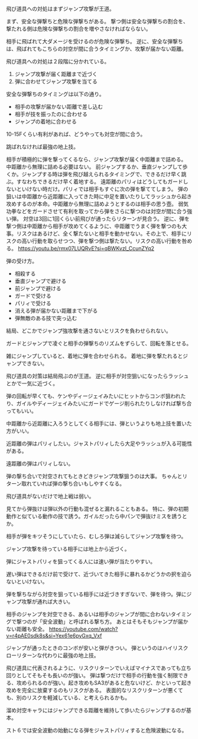 飛び道具への対処はまずジャンプ攻撃が王道。

まず、安全な弾撃ちと危険な弾撃ちがある。
撃つ側は安全な弾撃ちの割合を、撃たれる側は危険な弾撃ちの割合を増やさなければならない。

相手に飛ばれて大ダメージを受けるのが危険な弾撃ち。
逆に、安全な弾撃ちは、飛ばれてもこちらの対空が間に合うタイミングか、攻撃が届かない距離。

飛び道具への対処は２段階に分かれている。

1. ジャンプ攻撃が届く距離まで近づく
2. 弾に合わせてジャンプ攻撃を当てる

安全な弾撃ちのタイミングは以下の通り。

- 相手の攻撃が届かない距離で差し込む
- 相手が技を振ったのに合わせる
- ジャンプの着地に合わせる

10-15Fくらい有利があれば、どうやっても対空が間に合う。

跳ばれなければ最強の地上技。

相手が積極的に弾を撃ってくるなら、ジャンプ攻撃が届く中距離まで詰める。
中距離から無理に詰める必要はない。
前ジャンプするか、垂直ジャンプして歩くか。ジャンプする時は弾を飛び越えられるタイミングで、できるだけ早く跳ぶ。すなわちできるだけ早く着地する。
遠距離のパリィはどうしてもガードしないといけない時だけ。パリィでは相手もすぐに次の弾を撃ててしまう。
弾の狙いは中距離から近距離に入ってきた時に中足を置いたりしてラッシュから起き攻めするのが本命。中距離から無理に詰めようとするのは相手の思う壺。
弱気功拳などをガードさせて有利を取ってから弾をさらに撃つのは対空が間に合う強い弾。
対空は3回に1回くらい前飛びが通ったらリターンが見合う。
逆に、弾を撃つ側は中距離から相手が攻めてくるように、中距離でうまく弾を撃つのも大事。リスクはあるけど、全く撃たないと相手を動かせない。その上で、相手にリスクの高い行動を取らせつつ、弾を撃つ側は撃たない。リスクの高い行動を咎める。
https://youtu.be/rmx07LUQRvE?si=qBWKvzI_CcunZYq2

弾の受け方。

- 相殺する
- 垂直ジャンプで避ける
- 前ジャンプで避ける
- ガードで受ける
- パリィで受ける
- 消える弾が届かない距離まで下がる
- 弾無敵のある技で突っ込む

結局、どこかでジャンプ強攻撃を通さないとリスクを負わせられない。

ガードとジャンプで凌ぐと相手の弾撃ちのリズムをずらして、回転を落とせる。

雑にジャンプしていると、着地に弾を合わせられる。
着地に弾を撃たれるとジャンプできない。

飛び道具の対策は結局飛ぶのが王道。
逆に相手が対空狙いになったらラッシュとかで一気に近づく。

弾の回転が早くても、ケンやディージェイみたいにヒットからコンボ狙われたり、ガイルやディージェイみたいにガードでゲージ削られたりしなければ撃ち合ってもいい。

中距離から近距離に入ろうとしてくる相手には、弾というよりも地上技を置いた方がいい。

近距離の弾はパリィしたい。ジャストパリィしたら大足やラッシュが入る可能性がある。

遠距離の弾はパリィしない。

弾の撃ち合いで対空されてもときどきジャンプ攻撃狙うのは大事。
ちゃんとリターン取れていれば弾の撃ち合いもしやすくなる。

飛び道具がないだけで地上戦は弱い。

見てから弾抜けは弾以外の行動も混ぜると漏れることもある。
特に、弾の初期動作と似ている動作の技で誘う。ガイルだったら中パンで弾抜けミスを誘うとか。

相手が弾をキツそうにしていたら、むしろ弾は減らしてジャンプ攻撃を待つ。

ジャンプ攻撃を待っている相手には地上から近づく。

弾にジャストパリィを狙ってくる人には速い弾が当たりやすい。

遅い弾はできるだけ前で受けて、近づいてきた相手に暴れるかどうかの択を迫らないといけない。

弾を撃ちながら対空を狙っている相手には近づきすぎないで、弾を待つ。弾にジャンプ攻撃が通れば大きい。

相手のジャンプを対空できる、あるいは相手のジャンプが間に合わないタイミングで撃つのが「安全波動」と呼ばれる撃ち方。
あとはそもそもジャンプが届かない距離も安全。
https://youtube.com/watch?v=r4pAE0sdk8s&si=Yex61e6pyGxq_Vxf

ジャンプが通ったときのコンボが安いと弾がきつい。
弾というのはハイリスクローリターンな代わりに最強の地上技。

飛び道具に代表されるように、リスクリターンでいえばマイナスであっても立ち回りとしてそもそも長いのが強い。
弾は撃つだけで相手の行動を強く制限できる、攻められるのが強い。起き攻めもSA3があると危ないけど、かといって起き攻めを完全に放棄するのもリスクがある。
表面的なリスクリターンが悪くても、別のリスクを軽減している、と考えられるかも。

溜め対空キャラにはジャンプできる距離を維持して歩いたらジャンプするのが基本。

スト６では安全波動の始動になる弾をジャストパリィすると危険波動になる。
